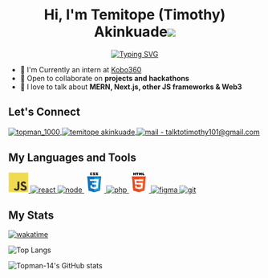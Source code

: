 <h1 align="center">Hi, I'm Temitope (Timothy) Akinkuade<img src="https://media.giphy.com/media/hvRJCLFzcasrR4ia7z/giphy.gif" width="28"></h1>

<div align="center">
<a href="https://git.io/typing-svg"><img src="https://readme-typing-svg.demolab.com?font=Comfortaa&weight=700&size=25&duration=3194&pause=1500&color=24E104&center=true&vCenter=true&width=435&lines=Front-end+Developer%E2%9C%8C;Open+Source+Guy%F0%9F%98%8E;JavaScript%E2%9C%A8" alt="Typing SVG" /></a>
</div>

- 💼 I'm Currently an intern at <a href="https://kobo360.com/">Kobo360</a>
- 👯 Open to collaborate on **projects and hackathons**
- 💬 I love to talk about **MERN, Next.js, other JS frameworks & Web3**



<h2 align="left">Let's Connect</h2>
<p align="left">
<a href="https://twitter.com/topman_14" target="_blank">
  <img align="center" src="https://raw.githubusercontent.com/rahuldkjain/github-profile-readme-generator/master/src/images/icons/Social/twitter.svg" alt="topman_1000" height="30" width="40" />
  </a>
<a href="https://linkedin.com/in/temitope akinkuade" target="_blank">
  <img align="center" src="https://raw.githubusercontent.com/rahuldkjain/github-profile-readme-generator/master/src/images/icons/Social/linked-in-alt.svg" alt="temitope akinkuade" height="30" width="40" />
  </a>
<a href="mailto:talktotimothy101@gmail.com" target="_blank">
  <img align="center" src="https://img.icons8.com/fluency/48/null/new-post.png" alt="mail - talktotimothy101@gmail.com" height="40" width="40"/></a>
</p>

<h2 align="left">My Languages and Tools </h2>
<p align="left"> 
   <a href="https://developer.mozilla.org/en-US/docs/Web/JavaScript" target="_blank" rel="noreferrer"> 
    <img src="https://raw.githubusercontent.com/devicons/devicon/master/icons/javascript/javascript-original.svg" alt="javascript" width="40" height="40"/> 
  </a> 
  <a href="https://reactjs.org/" target="_blank" rel="noreferrer">  
    <img src="https://cdn.jsdelivr.net/gh/devicons/devicon/icons/react/react-original.svg" alt="react" width="40" height="40"/>
  </a>
  <a href="https://nodejs.org/en" target="_blank" rel="noreferrer"> 
    <img src="https://cdn.jsdelivr.net/gh/devicons/devicon/icons/nodejs/nodejs-original.svg" alt="node" width="40" height="40"/> 
  </a> 
  <a href="https://www.w3schools.com/css/" target="_blank" rel="noreferrer"> 
    <img src="https://raw.githubusercontent.com/devicons/devicon/master/icons/css3/css3-original-wordmark.svg" alt="css3" width="40" height="40"/> 
  </a> 
  <a href="https://www.php.net/" target="_blank" rel="noreferrer"> 
    <img src="https://cdn.jsdelivr.net/gh/devicons/devicon/icons/php/php-original.svg" alt="php" width="40" height="40"/> 
  </a> 
   <a href="https://www.w3.org/html/" target="_blank" rel="noreferrer"> 
    <img src="https://raw.githubusercontent.com/devicons/devicon/master/icons/html5/html5-original-wordmark.svg" alt="html5" width="40" height="40"/> 
  </a>
  <a href="https://www.figma.com/" target="_blank" rel="noreferrer"> 
    <img src="https://www.vectorlogo.zone/logos/figma/figma-icon.svg" alt="figma" width="40" height="40"/> 
  </a> 
  <a href="https://git-scm.com/" target="_blank" rel="noreferrer"> 
    <img src="https://www.vectorlogo.zone/logos/git-scm/git-scm-icon.svg" alt="git" width="40" height="40"/> 
  </a> 
</p>

## My Stats

[![wakatime](https://wakatime.com/badge/user/0bc66ecc-2d03-4bf1-ae0f-3531cd78ba84.svg)](https://wakatime.com/@0bc66ecc-2d03-4bf1-ae0f-3531cd78ba84)

![Top Langs](https://github-readme-stats.vercel.app/api/top-langs/?username=Topman-14&layout=compact&text_color=00FFD2&icon_color=007bff&bg_color=171c28)

![Topman-14's GitHub stats](https://github-readme-stats.vercel.app/api?username=Topman-14&show_icons=true&theme=tokyonight&count_private=true&include_all_commits=true)



